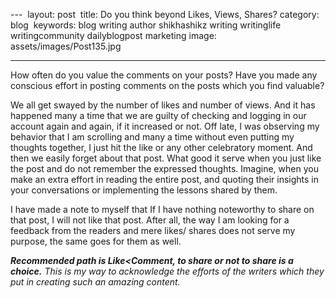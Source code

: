 ---‌ ‌
layout:‌ ‌post‌ ‌
title:‌ ‌Do you think beyond Likes, Views, Shares?
category:‌ ‌blog‌ ‌
keywords:‌ ‌blog‌ ‌writing‌ ‌author‌ ‌shikhashikz‌ ‌writing‌ ‌writinglife‌ ‌writingcommunity‌ ‌dailyblogpost‌ ‌marketing
image:‌ ‌assets/images/Post135.jpg‌ 

---
How often do you value the comments on your posts? Have you made any conscious effort in posting comments on the posts which you find valuable?

We all get swayed by the number of likes and number of views. And it has happened many a time that we are guilty of checking and logging in our account again and again, if it increased or not. Off late, I was observing my behavior that I am scrolling and many a time without even putting my thoughts together, I just hit the like or any other celebratory moment.
And then we easily forget about that post. What good it serve when you just like the post and do not remember the expressed thoughts. Imagine, when you make an extra effort in reading the entire post, and quoting their insights in your conversations or implementing the lessons shared by them.

I have made a note to myself that If I have nothing noteworthy to share on that post, I will not like that post. After all, the way I am looking for a feedback from the readers and mere likes/ shares does not serve my purpose, the same goes for them as well.

***Recommended path is Like<Comment, to share or not to share is a choice.*** *This is my way to acknowledge the efforts of the writers which they put in creating such an amazing content.*
